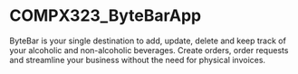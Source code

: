 # COMPX323_ByteBarApp
 
ByteBar is your single destination to add, update, delete and keep track of your alcoholic and non-alcoholic beverages. Create orders, order requests and streamline your business without the need for physical invoices.
